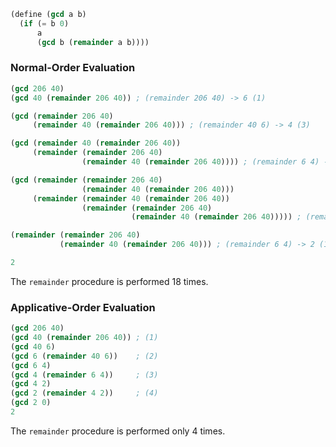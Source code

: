 ```scm
(define (gcd a b)
  (if (= b 0)
      a
      (gcd b (remainder a b))))
```

### Normal-Order Evaluation

```scm
(gcd 206 40)
(gcd 40 (remainder 206 40)) ; (remainder 206 40) -> 6 (1)

(gcd (remainder 206 40)
     (remainder 40 (remainder 206 40))) ; (remainder 40 6) -> 4 (3)

(gcd (remainder 40 (remainder 206 40))
     (remainder (remainder 206 40)
                (remainder 40 (remainder 206 40)))) ; (remainder 6 4) -> 2 (7)

(gcd (remainder (remainder 206 40)
                (remainder 40 (remainder 206 40)))
     (remainder (remainder 40 (remainder 206 40))
                (remainder (remainder 206 40)
                           (remainder 40 (remainder 206 40))))) ; (remainder 4 2) -> 0 (14)

(remainder (remainder 206 40)
           (remainder 40 (remainder 206 40))) ; (remainder 6 4) -> 2 (18)

2
```

The `remainder` procedure is performed 18 times.

### Applicative-Order Evaluation

```scm
(gcd 206 40)
(gcd 40 (remainder 206 40)) ; (1)
(gcd 40 6)
(gcd 6 (remainder 40 6))    ; (2)
(gcd 6 4)
(gcd 4 (remainder 6 4))     ; (3)
(gcd 4 2)
(gcd 2 (remainder 4 2))     ; (4)
(gcd 2 0)
2
```

The `remainder` procedure is performed only 4 times.